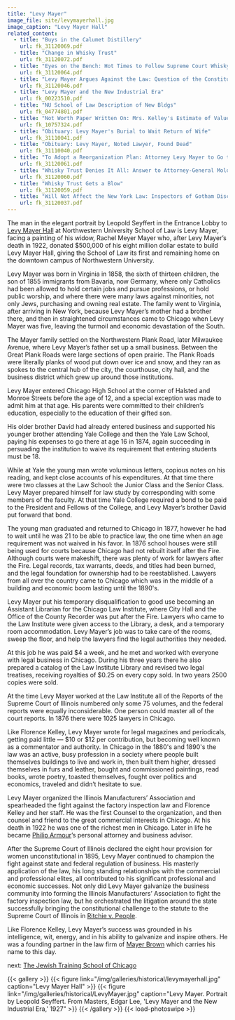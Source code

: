 ```yaml
---
title: "Levy Mayer"
image_file: site/levymayerhall.jpg
image_caption: "Levy Mayer Hall"
related_content:
  - title: "Buys in the Calumet Distillery"
    url: fk_31120069.pdf
  - title: "Change in Whisky Trust"
    url: fk_31120072.pdf
  - title: "Eyes on the Bench: Hot Times to Follow Supreme Court Whisky Decision"
    url: fk_31120064.pdf
  - title: "Levy Mayer Argues Against the Law: Question of the Constitutionality of the Eight-Hour Act is Raised"
    url: fk_31120046.pdf
  - title: "Levy Mayer and the New Industrial Era"
    url: fk_00223510.pdf
  - title: "NU School of Law Description of New Bldgs"
    url: fk_04774801.pdf
  - title: "Not Worth Paper Written On: Mrs. Kelley's Estimate of Value of Child-Labor Law"
    url: fk_10757324.pdf
  - title: "Obituary: Levy Mayer's Burial to Wait Return of Wife"
    url: fk_31110041.pdf
  - title: "Obituary: Levy Mayer, Noted Lawyer, Found Dead"
    url: fk_31110040.pdf
  - title: "To Adopt a Reorganization Plan: Attorney Levy Mayer to Go to New York Today for the Whisky Trust"
    url: fk_31120061.pdf
  - title: "Whisky Trust Denies It All: Answer to Attorney-General Moloney's Charges"
    url: fk_31120060.pdf
  - title: "Whisky Trust Gets a Blow"
    url: fk_31120059.pdf
  - title: "Will Not Affect the New York Law: Inspectors of Gotham Discuss the Illinois 'Eight-Hour' Decision"
    url: fk_31120037.pdf
---
```


The man in the elegant portrait by Leopold Seyffert in the Entrance Lobby to [Levy Mayer Hall](/historical/mayer/#) at Northwestern University School of Law is Levy Mayer, facing a painting of his widow, Rachel Meyer Mayer who, after Levy Mayer’s death in 1922, donated $500,000 of his eight million dollar estate to build Levy Mayer Hall, giving the School of Law its first and remaining home on the downtown campus of Northwestern University.

Levy Mayer was born in Virginia in 1858, the sixth of thirteen children, the son of 1855 immigrants from Bavaria, now Germany, where only Catholics had been allowed to hold certain jobs and pursue professions, or hold public worship, and where there were many laws against minorities, not only Jews, purchasing and owning real estate. The family went to Virginia, after arriving in New York, because Levy Mayer’s mother had a brother there, and then in straightened circumstances came to Chicago when Levy Mayer was five, leaving the turmoil and economic devastation of the South.

The Mayer family settled on the Northwestern Plank Road, later Milwaukee Avenue, where Levy Mayer’s father set up a small business. Between the Great Plank Roads were large sections of open prairie. The Plank Roads were literally planks of wood put down over ice and snow, and they ran as spokes to the central hub of the city, the courthouse, city hall, and the business district which grew up around those institutions.

Levy Mayer entered Chicago High School at the corner of Halsted and Monroe Streets before the age of 12, and a special exception was made to admit him at that age. His parents were committed to their children’s education, especially to the education of their gifted son.

His older brother David had already entered business and supported his younger brother attending Yale College and then the Yale Law School, paying his expenses to go there at age 16 in 1874, again succeeding in persuading the institution to waive its requirement that entering students must be 18.

While at Yale the young man wrote voluminous letters, copious notes on his reading, and kept close accounts of his expenditures. At that time there were two classes at the Law School: the Junior Class and the Senior Class. Levy Mayer prepared himself for law study by corresponding with some members of the faculty. At that time Yale College required a bond to be paid to the President and Fellows of the College, and Levy Mayer’s brother David put forward that bond.

The young man graduated and returned to Chicago in 1877, however he had to wait until he was 21 to be able to practice law, the one time when an age requirement was not waived in his favor. In 1876 school houses were still being used for courts because Chicago had not rebuilt itself after the Fire. Although courts were makeshift, there was plenty of work for lawyers after the Fire. Legal records, tax warrants, deeds, and titles had been burned, and the legal foundation for ownership had to be reestablished. Lawyers from all over the country came to Chicago which was in the middle of a building and economic boom lasting until the 1890's.

Levy Mayer put his temporary disqualification to good use becoming an Assistant Librarian for the Chicago Law Institute, where City Hall and the Office of the County Recorder was put after the Fire. Lawyers who came to the Law Institute were given access to the Library, a desk, and a temporary room accommodation. Levy Mayer’s job was to take care of the rooms, sweep the floor, and help the lawyers find the legal authorities they needed.

At this job he was paid $4 a week, and he met and worked with everyone with legal business in Chicago. During his three years there he also prepared a catalog of the Law Institute Library and revised two legal treatises, receiving royalties of $0.25 on every copy sold. In two years 2500 copies were sold.

At the time Levy Mayer worked at the Law Institute all of the Reports of the Supreme Court of Illinois numbered only some 75 volumes, and the federal reports were equally inconsiderable. One person could master all of the court reports. In 1876 there were 1025 lawyers in Chicago.

Like Florence Kelley, Levy Mayer wrote for legal magazines and periodicals, getting paid little — $10 or $12 per contribution, but becoming well known as a commentator and authority. In Chicago in the 1880's and 1890's the law was an active, busy profession in a society where people built themselves buildings to live and work in, then built them higher, dressed themselves in furs and leather, bought and commissioned paintings, read books, wrote poetry, toasted themselves, fought over politics and economics, traveled and didn’t hesitate to sue.

Levy Mayer organized the Illinois Manufacturers’ Association and spearheaded the fight against the factory inspection law and Florence Kelley and her staff. He was the first Counsel to the organization, and then counsel and friend to the great commercial interests in Chicago. At his death in 1922 he was one of the richest men in Chicago. Later in life he became [Philip Armour](http://www.encyclopedia.chicagohistory.org/pages/2554.html)’s personal attorney and business advisor.

After the Supreme Court of Illinois declared the eight hour provision for women unconstitutional in 1895, Levy Mayer continued to champion the fight against state and federal regulation of business. His masterly application of the law, his long standing relationships with the commercial and professional elites, all contributed to his significant professional and economic successes. Not only did Levy Mayer galvanize the business community into forming the Illinois Manufacturers’ Association to fight the factory inspection law, but he orchestrated the litigation around the state successfully bringing the constitutional challenge to the statute to the Supreme Court of Illinois in [Ritchie v. People](/legal/court).

Like Florence Kelley, Levy Mayer’s success was grounded in his intelligence, wit, energy, and in his ability to galvanize and inspire others. He was a founding partner in the law firm of [Mayer Brown](http://www.encyclopedia.chicagohistory.org/pages/2763.html) which carries his name to this day.

next:  [The Jewish Training School of Chicago](/historical/jts/)

{{< gallery >}}
  {{< figure link="/img/galleries/historical/levymayerhall.jpg" caption="Levy Mayer Hall" >}}
  {{< figure link="/img/galleries/historical/LevyMayer.jpg" caption="Levy Mayer. Portrait by Leopold Seyffert. From Masters, Edgar Lee, 'Levy Mayer and the New Industrial Era,' 1927" >}}
{{< /gallery >}} {{< load-photoswipe >}}